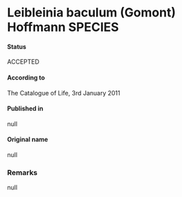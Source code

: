 # Leibleinia baculum (Gomont) Hoffmann SPECIES

#### Status
ACCEPTED

#### According to
The Catalogue of Life, 3rd January 2011

#### Published in
null

#### Original name
null

### Remarks
null
